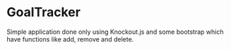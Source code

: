 # GoalTracker
Simple application done only using Knockout.js and some bootstrap which have functions like add, remove and delete.
